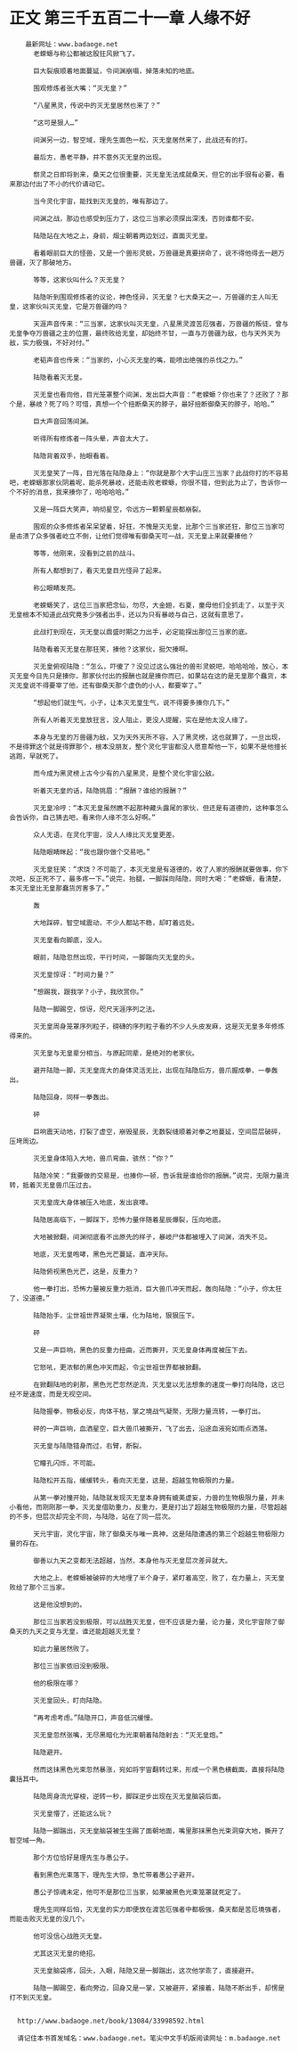 # 正文 第三千五百二十一章 人缘不好
        最新网址：www.badaoge.net
          老蝾螈与称公都被这股狂风掀飞了。
      
          巨大裂痕顺着地面蔓延，令间渊崩塌，掉落未知的地底。
      
          围观修炼者张大嘴：“灭无皇？”
      
          “八星黑灵，传说中的灭无皇居然也来了？”
      
          “这可是狠人…”
      
          间渊另一边，智空域，理先生面色一松，灭无皇居然来了，此战还有的打。
      
          最后方，愚老平静，并不意外灭无皇的出现。
      
          祭灵之日即将到来，桑天之位很重要，灭无皇无法成就桑天，但它的出手很有必要，看来那边付出了不小的代价请动它。
      
          当今灵化宇宙，能找到灭无皇的，唯有那边了。
      
          间渊之战，那边也感受到压力了，这位三当家必须探出深浅，否则谁都不安。
      
          陆隐站在大地之上，身前，烟尘朝着两边划过，直面灭无皇。
      
          看着眼前巨大的怪兽，又是一个兽形灵蜕，万兽疆是真要拼命了，说不得他得去一趟万兽疆，灭了那破地方。
      
          等等，这家伙叫什么？灭无皇？
      
          陆隐听到围观修炼者的议论，神色怪异，灭无皇？七大桑天之一，万兽疆的主人叫无皇，这家伙叫灭无皇，它是万兽疆的吗？
      
          天涯声音传来：“三当家，这家伙叫灭无皇，八星黑灵渡苦厄强者，万兽疆的叛徒，曾与无皇争夺万兽疆之主的位置，最终败给无皇，却始终不甘，一直与万兽疆为敌，也与天外天为敌，实力极强，不好对付。”
      
          老韬声音也传来：“当家的，小心灭无皇的嘴，能喷出绝强的杀伐之力。”
      
          陆隐看着灭无皇。
      
          灭无皇也看向他，目光笼罩整个间渊，发出巨大声音：“老蝾螈？你也来了？还败了？那个是，暴岐？死了吗？可惜，真想一个个扭断桑天的脖子，最好扭断御桑天的脖子，哈哈。”
      
          巨大声音回荡间渊。
      
          听得所有修炼者一阵头晕，声音太大了。
      
          陆隐背着双手，抬眼看着。
      
          灭无皇笑了一阵，目光落在陆隐身上：“你就是那个大宇山庄三当家？此战你打的不容易吧，老蝾螈那家伙阴着呢，能杀死暴岐，还能击败老蝾螈，你很不错，但到此为止了，告诉你一个不好的消息，我来揍你了，哈哈哈哈。”
      
          又是一阵巨大笑声，响彻星空，令远方一颗颗星辰都崩裂。
      
          围观的众多修炼者呆呆望着，好狂，不愧是灭无皇，比那个三当家还狂，那位三当家可是击溃了众多强者屹立不倒，让他们觉得唯有御桑天可一战，灭无皇上来就要揍他？
      
          等等，他刚来，没看到之前的战斗。
      
          所有人都想到了，看灭无皇目光怪异了起来。
      
          称公眼睛发亮。
      
          老蝾螈笑了，这位三当家把念仙，勿尽，大金翅，右夏，童母他们全抓走了，以至于灭无皇根本不知道此战究竟多少强者出手，还以为只有暴岐与自己，这就有意思了。
      
          此战打到现在，灭无皇以鼎盛时期之力出手，必定能探出那位三当家的底。
      
          陆隐看着灭无皇在那狂笑，揍他？这家伙，挺欠揍啊。
      
          灭无皇俯视陆隐：“怎么，吓傻了？没见过这么强壮的兽形灵蜕吧，哈哈哈哈，放心，本灭无皇今日先只是揍你，那家伙付出的报酬也就是揍你而已，如果站在这的是无皇那个蠢货，本灭无皇说不得要宰了他，还有御桑天那个虚伪的小人，都要宰了。”
      
          “想起他们就生气，小子，让本灭无皇生气，说不得要多揍你几下。”
      
          所有人听着灭无皇放狂言，没人阻止，更没人提醒，实在是他太没人缘了。
      
          本身与无皇的万兽疆为敌，又为天外天所不容，入了黑灵榜，这也就算了，一旦出现，不是得罪这个就是得罪那个，根本没朋友，整个灵化宇宙都没人愿意帮他一下，如果不是他擅长逃跑，早就死了。
      
          而今成为黑灵榜上古今少有的八星黑灵，是整个灵化宇宙公敌。
      
          听着灭无皇的话，陆隐挑眉：“报酬？谁给的报酬？”
      
          灭无皇冷哼：“本灭无皇虽然瞧不起那种藏头露尾的家伙，但还是有道德的，这种事怎么会告诉你，自己猜去吧，看来你人缘不怎么好啊。”
      
          众人无语，在灵化宇宙，没人人缘比灭无皇更差。
      
          陆隐眼睛眯起：“我也跟你做个交易吧。”
      
          灭无皇狂笑：“求饶？不可能了，本灭无皇是有道德的，收了人家的报酬就要做事，你下次吧，反正死不了，最多疼一下。”说完，抬腿，一脚踩向陆隐，同时大喝：“老蝾螈，看清楚，本灭无皇比无皇那蠢货厉害多了。”
      
          轰
      
          大地踩碎，智空域震动，不少人都站不稳，却盯着远处。
      
          灭无皇看向脚底，没人。
      
          眼前，陆隐忽然出现，平行时间，一脚踹向灭无皇的头。
      
          灭无皇惊讶：“时间力量？”
      
          “想踢我，跟我学？小子，我欣赏你。”
      
          陆隐一脚踢空，惊讶，咫尺天涯序列之法。
      
          灭无皇周身笼罩序列粒子，磅礴的序列粒子看的不少人头皮发麻，这是灭无皇多年修炼得来的。
      
          灭无皇与无皇辈分相当，与原起同辈，是绝对的老家伙。
      
          避开陆隐一脚，灭无皇庞大的身体灵活无比，出现在陆隐后方，兽爪握成拳，一拳轰出。
      
          陆隐回身，同样一拳轰出。
      
          砰
      
          巨响震天动地，打裂了虚空，崩毁星辰，无数裂缝顺着对拳之地蔓延，空间层层破碎，压垮周边。
      
          灭无皇身体陷入大地，兽爪弯曲，骇然：“你？”
      
          陆隐冷笑：“我要做的交易是，也揍你一顿，告诉我是谁给你的报酬。”说完，无限力量流转，抵着灭无皇兽爪压过去。
      
          灭无皇庞大身体被压入地底，发出哀嚎。
      
          陆隐居高临下，一脚踩下，恐怖力量伴随着星辰爆裂，压向地底。
      
          大地被掀翻，间渊彻底看不出原先的样子，暴岐尸体都被埋入了间渊，消失不见。
      
          地底，灭无皇咆哮，黑色光芒蔓延，直冲天际。
      
          陆隐俯视黑色光芒，这是，反重力？
      
          他一拳打出，恐怖力量被反重力抵消，巨大兽爪冲天而起，轰向陆隐：“小子，你太狂了，没道德。”
      
          陆隐抬手，尘世祖世界凝聚土壤，化为陆地，狠狠压下。
      
          砰
      
          又是一声巨响，黑色的反重力扭曲，近而撕开，灭无皇身体再度被压下去。
      
          它怒吼，更浓郁的黑色冲天而起，令尘世祖世界都被掀翻。
      
          在掀翻陆地的刹那，黑色光芒忽然逆流，灭无皇以无法想象的速度一拳打向陆隐，这已经不是速度，而是无视空间。
      
          陆隐握拳，物极必反，肉体干枯，掌之境战气凝聚，无限力量流转，一拳打出。
      
          砰的一声巨响，血洒星空，巨大兽爪被撕开，飞了出去，沿途血液宛如雨点洒落。
      
          灭无皇与陆隐错身而过，右臂，断裂。
      
          它瞳孔闪烁，不可能。
      
          陆隐松开五指，缓缓转头，看向灭无皇，这是，超越生物极限的力量。
      
          从第一拳对撞开始，陆隐就发现灭无皇本身拥有媲美虚妄，力兽的生物极限力量，并未小看他，而刚刚那一拳，灭无皇借助重力，反重力，更是打出了超越生物极限的力量，尽管超越的不多，但层次却完全不同，与陆隐，站在了同一层次。
      
          天元宇宙，灵化宇宙，除了御桑天与唯一真神，这是陆隐遭遇的第三个超越生物极限力量的存在。
      
          御善以九天之变都无法超越，当然，本身他与灭无皇层次差异就大。
      
          大地之上，老蝾螈被破碎的大地埋了半个身子，紧盯着高空，败了，在力量上，灭无皇败给了那个三当家。
      
          这是他没想到的。
      
          那位三当家若没到极限，可以战胜灭无皇，但不应该是力量，论力量，灵化宇宙除了御桑天的九天之变与无皇，谁还能超越灭无皇？
      
          如此力量居然败了。
      
          那位三当家依旧没到极限。
      
          他的极限在哪？
      
          灭无皇回头，盯向陆隐。
      
          “再考虑考虑。”陆隐开口，声音低沉缓慢。
      
          灭无皇忽然张嘴，无尽黑暗化为光束朝着陆隐射去：“灭无皇炮。”
      
          陆隐避开。
      
          然而这抹黑色光束忽然暴涨，宛如将宇宙翻转过来，形成一个黑色横截面，直接将陆隐囊括其中。
      
          陆隐周身流光穿梭，逆转一秒，脚踩逆步出现在灭无皇脑袋后面。
      
          灭无皇懵了，还能这么玩？
      
          陆隐一脚踹出，灭无皇脑袋被生生踢了面朝地面，嘴里那抹黑色光束洞穿大地，撕开了智空域一角。
      
          那个方位恰好是理先生与愚公子。
      
          看到黑色光束落下，理先生大惊，急忙带着愚公子避开。
      
          愚公子惊魂未定，他可不是那位三当家，如果被黑色光束笼罩就死定了。
      
          理先生同样后怕，灭无皇的实力即便放在渡苦厄强者中都极强，桑天都是苦厄境强者，而能击败灭无皇的没几个。
      
          他可没信心战胜灭无皇。
      
          尤其这灭无皇的绝招。
      
          灭无皇脑袋疼，回头，入眼，陆隐又是一脚踹出，这次他学乖了，直接避开。
      
          陆隐一脚踢空，看向旁边，回身又是一掌，又被避开，紧接着，陆隐不断出手，却愣是打不到灭无皇。
      
      
      http://www.badaoge.net/book/13084/33998592.html
      
      请记住本书首发域名：www.badaoge.net。笔尖中文手机版阅读网址：m.badaoge.net